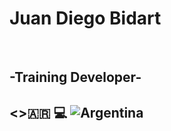 <h1> Juan Diego Bidart </h1> 
<br>
<h2>-Training Developer-<h2>
<>🇦🇷 💻
<img src="https://m.media-amazon.com/images/I/71P1d9jasrL.jpg" alt="Argentina"> <style><\style>

<!---
JuanBidart/JuanBidart is a ✨ special ✨ repository because its `README.md` (this file) appears on your GitHub profile.
You can click the Preview link to take a look at your changes.
--->
